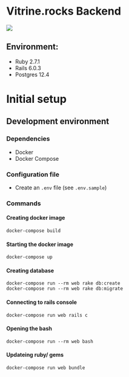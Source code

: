 # Vitrine.rocks Backend

![](https://github.com/vitrine-rocks/backend/workflows/Deploy/badge.svg)

## Environment:
* Ruby 2.7.1
* Rails 6.0.3
* Postgres 12.4


# Initial setup

## Development environment
### Dependencies
* Docker
* Docker Compose

### Configuration file
* Create an `.env` file (see `.env.sample`)

### Commands
#### Creating docker image

```shell
docker-compose build
```

#### Starting the docker image
```shell
docker-compose up
```

#### Creating database
```shell
docker-compose run --rm web rake db:create
docker-compose run --rm web rake db:migrate
```

#### Connecting to rails console
```shell
docker-compose run web rails c
```

#### Opening the bash
```shell
docker-compose run --rm web bash
```

#### Updateing ruby/ gems
```shell
docker-compose run web bundle
```
